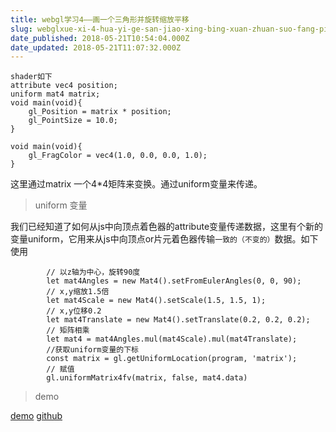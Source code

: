 ```yaml
---
title: webgl学习4——画一个三角形并旋转缩放平移
slug: webglxue-xi-4-hua-yi-ge-san-jiao-xing-bing-xuan-zhuan-suo-fang-ping-yi
date_published: 2018-05-21T10:54:04.000Z
date_updated: 2018-05-21T11:07:32.000Z
---
```


    shader如下
    attribute vec4 position;  
    uniform mat4 matrix;
    void main(void){  
        gl_Position = matrix * position;
        gl_PointSize = 10.0;
    }  
    
    void main(void){  
        gl_FragColor = vec4(1.0, 0.0, 0.0, 1.0);  
    }  
    

这里通过matrix 一个4*4矩阵来变换。通过uniform变量来传递。

> uniform 变量

我们已经知道了如何从js中向顶点着色器的attribute变量传递数据，这里有个新的变量uniform，它用来从js中向顶点or片元着色器传输`一致的（不变的）`数据。如下使用

            // 以z轴为中心，旋转90度
            let mat4Angles = new Mat4().setFromEulerAngles(0, 0, 90);
            // x,y缩放1.5倍
            let mat4Scale = new Mat4().setScale(1.5, 1.5, 1);
            // x,y位移0.2
            let mat4Translate = new Mat4().setTranslate(0.2, 0.2, 0.2);
            // 矩阵相乘
            let mat4 = mat4Angles.mul(mat4Scale).mul(mat4Translate);
            //获取uniform变量的下标
            const matrix = gl.getUniformLocation(program, 'matrix');
            // 赋值
            gl.uniformMatrix4fv(matrix, false, mat4.data)
    
    

> demo

[demo](http://dadigua.oss-cn-shenzhen.aliyuncs.com/webgl-learn/demo3/deploy/index.html)
[github](https://github.com/laopo001/webgl-learn/tree/master/src/demo3)
